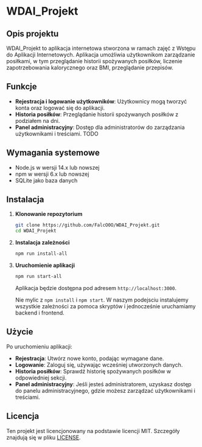# WDAI_Projekt

## Opis projektu

WDAI_Projekt to aplikacja internetowa stworzona w ramach zajęć z Wstępu do Aplikacji Internetowych. Aplikacja umożliwia użytkownikom zarządzanie posiłkami, w tym przeglądanie historii spożywanych posiłków, liczenie zapotrzebowania kalorycznego oraz BMI, przeglądanie przepisów.

## Funkcje

- **Rejestracja i logowanie użytkowników**: Użytkownicy mogą tworzyć konta oraz logować się do aplikacji.
- **Historia posiłków**: Przeglądanie historii spożywanych posiłków z podziałem na dni.
- **Panel administracyjny**: Dostęp dla administratorów do zarządzania użytkownikami i treściami. TODO

## Wymagania systemowe

- Node.js w wersji 14.x lub nowszej
- npm w wersji 6.x lub nowszej
- SQLite jako baza danych

## Instalacja

1. **Klonowanie repozytorium**

   ```bash
   git clone https://github.com/FalcO0O/WDAI_Projekt.git
   cd WDAI_Projekt
   ```

2. **Instalacja zależności**

   ```bash
   npm run install-all
   ```

3. **Uruchomienie aplikacji**

   ```bash
   npm run start-all
   ```

   Aplikacja będzie dostępna pod adresem `http://localhost:3000`.

   Nie mylic z `npm install` i `npm start`.
   W naszym podejsciu instalujemy wszystkie zależności za pomoca skryptów i jednocześnie uruchamiamy backend i frontend.

## Użycie

Po uruchomieniu aplikacji:

- **Rejestracja**: Utwórz nowe konto, podając wymagane dane.
- **Logowanie**: Zaloguj się, używając wcześniej utworzonych danych.
- **Historia posiłków**: Sprawdź historię spożywanych posiłków w odpowiedniej sekcji.
- **Panel administracyjny**: Jeśli jesteś administratorem, uzyskasz dostęp do panelu administracyjnego, gdzie możesz zarządzać użytkownikami i treściami.


## Licencja

Ten projekt jest licencjonowany na podstawie licencji MIT. Szczegóły znajdują się w pliku [LICENSE](./LICENSE).
